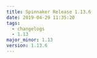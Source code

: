 ```yaml
---
title: Spinnaker Release 1.13.6
date: 2019-04-29 11:35:20
tags:
  - changelogs
  - 1.13
major_minor: 1.13
version: 1.13.6
---
```


<script src="https://gist.github.com/spinnaker-release/8748354e0de3ead0e5871eb1d0b5bbc6.js"/>
